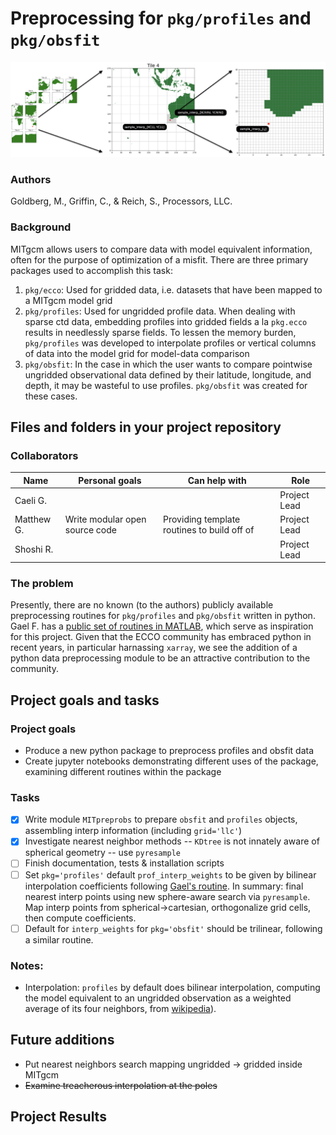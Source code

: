 # Preprocessing for `pkg/profiles` and `pkg/obsfit`
![LLC grid interpolation diagram](images/llc_interp_diagram.png)
### Authors
Goldberg, M., Griffin, C., & Reich, S., Processors, LLC.

### Background
MITgcm allows users to compare data with model equivalent information, often for the purpose of optimization of a misfit. There are three primary packages used to accomplish this task:
1. `pkg/ecco`: Used for gridded data, i.e. datasets that have been mapped to a MITgcm model grid
2. `pkg/profiles`: Used for ungridded profile data. When dealing with sparse ctd data, embedding profiles into gridded fields a la `pkg.ecco` results in needlessly sparse fields. To lessen the memory burden, `pkg/profiles` was developed to interpolate profiles or vertical columns of data into the model grid for model-data comparison
3. `pkg/obsfit`: In the case in which the user wants to compare pointwise ungridded observational data defined by their latitude, longitude, and depth, it may be wasteful to use profiles. `pkg/obsfit` was created for these cases.


## Files and folders in your project repository

### Collaborators

| Name | Personal goals | Can help with | Role |
| ------------- | ------------- | ------------- | ------------- |
| Caeli G. | | | Project Lead |
| Matthew G. | Write modular open source code | Providing template routines to build off of | Project Lead |
| Shoshi R. | | | Project Lead |

### The problem

Presently, there are no known (to the authors) publicly available preprocessing routines for `pkg/profiles` and `pkg/obsfit` written in python. Gael F. has a [public set of routines in MATLAB](https://github.com/MITgcm/MITprof), which serve as inspiration for this project. Given that the ECCO community has embraced python in recent years, in particular harnassing `xarray`, we see the addition of a python data preprocessing module to be an attractive contribution to the community.

## Project goals and tasks

### Project goals

* Produce a new python package to preprocess profiles and obsfit data
* Create jupyter notebooks demonstrating different uses of the package, examining different routines within the package

### Tasks
- [x] Write module `MITpreprobs` to prepare `obsfit` and `profiles` objects, assembling interp information (including `grid='llc'`)
- [x] Investigate nearest neighbor methods -- `KDtree` is not innately aware of spherical geometry -- use `pyresample`
- [ ] Finish documentation, tests & installation scripts
- [ ] Set `pkg='profiles'` default `prof_interp_weights` to be given by bilinear interpolation coefficients following [Gael's routine](https://github.com/JuliaClimate/MeshArrays.jl/blob/master/src/Interpolation.jl). In summary: final nearest interp points using new sphere-aware search via `pyresample`. Map  interp points from spherical->cartesian, orthogonalize grid cells, then compute coefficients. 
- [ ] Default for `interp_weights` for `pkg='obsfit'`  should be trilinear, following a similar routine.

### Notes:
- Interpolation: `profiles` by default does bilinear interpolation, computing the model equivalent to an ungridded observation as a weighted average of its four neighbors, from [wikipedia](https://en.wikipedia.org/wiki/Bilinear_interpolation)).

## Future additions
- Put nearest neighbors search mapping ungridded -> gridded inside MITgcm
- ~~Examine treacherous interpolation at the poles~~

## Project Results
